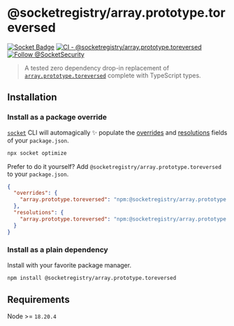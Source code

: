 # @socketregistry/array.prototype.toreversed

[![Socket Badge](https://socket.dev/api/badge/npm/package/@socketregistry/array.prototype.toreversed)](https://socket.dev/npm/package/@socketregistry/array.prototype.toreversed)
[![CI - @socketregistry/array.prototype.toreversed](https://github.com/SocketDev/socket-registry-js/actions/workflows/test.yml/badge.svg)](https://github.com/SocketDev/socket-registry-js/actions/workflows/test.yml)
[![Follow @SocketSecurity](https://img.shields.io/twitter/follow/SocketSecurity?style=social)](https://twitter.com/SocketSecurity)

> A tested zero dependency drop-in replacement of
> [`array.prototype.toreversed`](https://socket.dev/npm/package/array.prototype.toreversed)
> complete with TypeScript types.

## Installation

### Install as a package override

[`socket`](https://socket.dev/npm/package/socket) CLI will automagically
:sparkles: populate the
[overrides](https://docs.npmjs.com/cli/v9/configuring-npm/package-json#overrides)
and [resolutions](https://yarnpkg.com/configuration/manifest#resolutions) fields
of your `package.json`.

```sh
npx socket optimize
```

Prefer to do it yourself? Add `@socketregistry/array.prototype.toreversed` to
your `package.json`.

```json
{
  "overrides": {
    "array.prototype.toreversed": "npm:@socketregistry/array.prototype.toreversed@^1"
  },
  "resolutions": {
    "array.prototype.toreversed": "npm:@socketregistry/array.prototype.toreversed@^1"
  }
}
```

### Install as a plain dependency

Install with your favorite package manager.

```sh
npm install @socketregistry/array.prototype.toreversed
```

## Requirements

Node >= `18.20.4`
